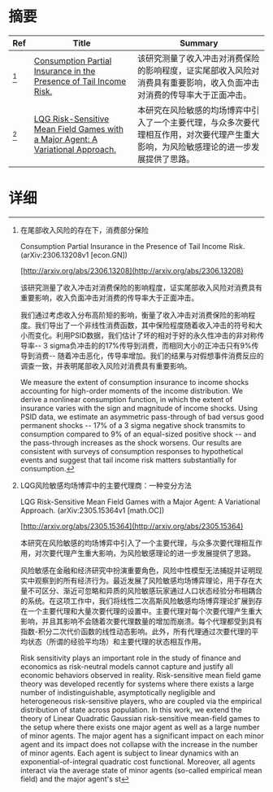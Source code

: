 # 摘要

| Ref | Title | Summary |
| --- | --- | --- |
| [^1] | [Consumption Partial Insurance in the Presence of Tail Income Risk.](http://arxiv.org/abs/2306.13208) | 该研究测量了收入冲击对消费保险的影响程度，证实尾部收入风险对消费具有重要影响，收入负面冲击对消费的传导率大于正面冲击。 |
| [^2] | [LQG Risk-Sensitive Mean Field Games with a Major Agent: A Variational Approach.](http://arxiv.org/abs/2305.15364) | 本研究在风险敏感的均场博弈中引入了一个主要代理，与众多次要代理相互作用，对次要代理产生重大影响，为风险敏感理论的进一步发展提供了思路。 |

# 详细

[^1]: 在尾部收入风险的存在下，消费部分保险

    Consumption Partial Insurance in the Presence of Tail Income Risk. (arXiv:2306.13208v1 [econ.GN])

    [http://arxiv.org/abs/2306.13208](http://arxiv.org/abs/2306.13208)

    该研究测量了收入冲击对消费保险的影响程度，证实尾部收入风险对消费具有重要影响，收入负面冲击对消费的传导率大于正面冲击。

    

    我们通过考虑收入分布高阶矩的影响，衡量了收入冲击对消费保险的影响程度。我们导出了一个非线性消费函数，其中保险程度随着收入冲击的符号和大小而变化。利用PSID数据，我们估计了坏的相对于好的永久性冲击的非对称传导率-- 3 sigma负冲击的的17%传导到消费，而相同大小的正冲击只有9%传导到消费-- 随着冲击恶化，传导率增加。我们的结果与对假想事件消费反应的调查一致，并表明尾部收入风险对消费具有重要影响。

    We measure the extent of consumption insurance to income shocks accounting for high-order moments of the income distribution. We derive a nonlinear consumption function, in which the extent of insurance varies with the sign and magnitude of income shocks. Using PSID data, we estimate an asymmetric pass-through of bad versus good permanent shocks -- 17% of a 3 sigma negative shock transmits to consumption compared to 9% of an equal-sized positive shock -- and the pass-through increases as the shock worsens. Our results are consistent with surveys of consumption responses to hypothetical events and suggest that tail income risk matters substantially for consumption.
    
[^2]: LQG风险敏感均场博弈中的主要代理商：一种变分方法

    LQG Risk-Sensitive Mean Field Games with a Major Agent: A Variational Approach. (arXiv:2305.15364v1 [math.OC])

    [http://arxiv.org/abs/2305.15364](http://arxiv.org/abs/2305.15364)

    本研究在风险敏感的均场博弈中引入了一个主要代理，与众多次要代理相互作用，对次要代理产生重大影响，为风险敏感理论的进一步发展提供了思路。

    

    风险敏感在金融和经济研究中扮演重要角色，风险中性模型无法捕捉并证明现实中观察到的所有经济行为。最近发展了风险敏感均场博弈理论，用于存在大量不可区分、渐近可忽略和异质的风险敏感玩家通过人口状态经验分布相耦合的系统。在这项工作中，我们将线性二次高斯风险敏感均场博弈理论扩展到存在一个主要代理和大量次要代理的设置中。主要代理对每个次要代理产生重大影响，并且其影响不会随着次要代理数量的增加而崩溃。每个代理都受到具有指数-积分二次代价函数的线性动态影响。此外，所有代理通过次要代理的平均状态（所谓的经验平均场）和主要代理的状态相互作用。

    Risk sensitivity plays an important role in the study of finance and economics as risk-neutral models cannot capture and justify all economic behaviors observed in reality. Risk-sensitive mean field game theory was developed recently for systems where there exists a large number of indistinguishable, asymptotically negligible and heterogeneous risk-sensitive players, who are coupled via the empirical distribution of state across population. In this work, we extend the theory of Linear Quadratic Gaussian risk-sensitive mean-field games to the setup where there exists one major agent as well as a large number of minor agents. The major agent has a significant impact on each minor agent and its impact does not collapse with the increase in the number of minor agents. Each agent is subject to linear dynamics with an exponential-of-integral quadratic cost functional. Moreover, all agents interact via the average state of minor agents (so-called empirical mean field) and the major agent's st
    

